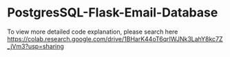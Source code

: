 # PostgresSQL-Flask-Email-Database
To view more detailed code explanation, please search here 
https://colab.research.google.com/drive/1BHarK44oT6qrIWJNk3LahY8kc7Z_jVm3?usp=sharing
